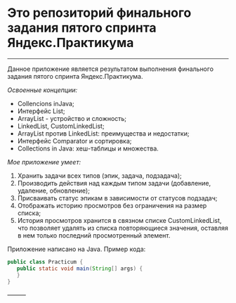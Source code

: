# Это репозиторий финального задания пятого спринта Яндекс.Практикума

---

Данное приложение является результатом выполнения финального задания пятого спринта Яндекс.Практикума.

*Освоенные концепции:*
* Collencions inJava;
* Интерфейc List;
* ArrayList - устройство и сложность;
* LinkedList, CustomLinkedList;
* ArrayList против LinkedList: преимущества и недостатки;
* Интерфейс Comparator и сортировка;
* Collections in Java: хеш-таблицы и множества.

*Мое приложение умеет:*
1. Хранить задачи всех типов (эпик, задача, подзадача);
2. Производить действия над каждым типом задачи (добавление,
   удаление, обновление);
3. Присваивать статус эпикам в зависимости от статусов подзадач;
4. Отображать историю просмотров без ограничения на размер списка;
5. История просмотров хранится в связном списке CustomLinkedList, что позволяет удалять из списка повторяющиеся значения, оставляя в нем только последний просмотренный элемент.

Приложение написано на Java. Пример кода:
```java
public class Practicum {
   public static void main(String[] args) {
   }
}
```
———

